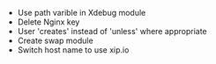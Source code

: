 * Use path varible in Xdebug module
* Delete Nginx key
* User 'creates' instead of 'unless' where appropriate
* Create swap module
* Switch host name to use xip.io
